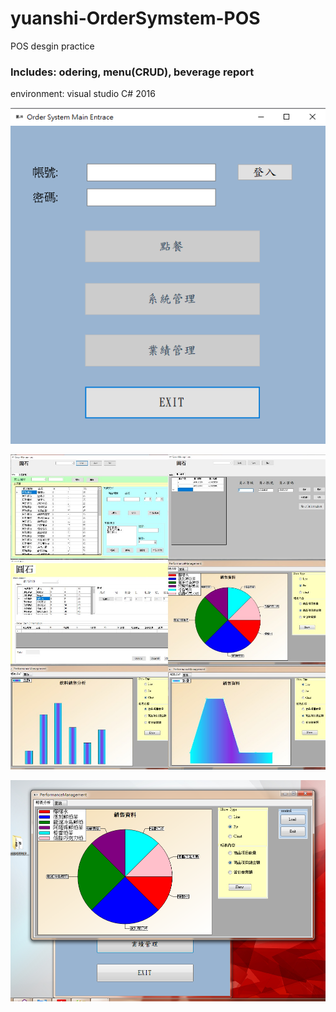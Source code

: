 # yuanshi-OrderSymstem-POS
POS desgin  practice

### Includes: odering, menu(CRUD), beverage report

environment: visual studio C# 2016


![image](https://github.com/Kouichi1229/yuanshi-OrderSymstem-POS/blob/main/orders-login.png?raw=true)

![image](https://github.com/Kouichi1229/yuanshi-OrderSymstem-POS/blob/main/system.jpg?raw=true)

![image](https://github.com/Kouichi1229/yuanshi-OrderSymstem-POS/blob/main/2018-06-24_163445.png?raw=true)
